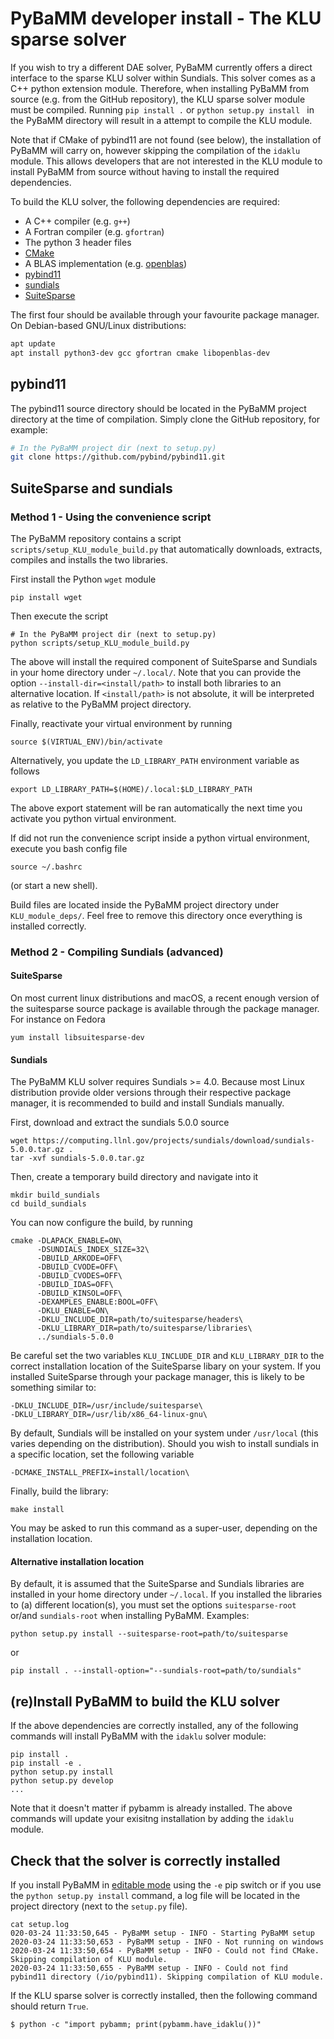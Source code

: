# PyBaMM developer install - The KLU sparse solver
If you wish to try a different DAE solver, PyBaMM currently offers a direct interface to the sparse KLU solver within Sundials.
This solver comes as a C++ python extension module.
Therefore, when installing PyBaMM from source (e.g. from the GitHub repository), the KLU sparse solver module must be compiled.
Running `pip install .` or `python setup.py install ` in the PyBaMM directory will result in a attempt to compile the KLU module.

Note that if CMake of pybind11 are not found (see below), the installation of PyBaMM will carry on, however skipping
the compilation of the `idaklu` module. This allows developers that are not interested in the KLU module to install PyBaMM from source without having to install the required dependencies.

To build the KLU solver, the following dependencies are required:

- A C++ compiler (e.g. `g++`)
- A Fortran compiler (e.g. `gfortran`)
- The python 3 header files
- [CMake](https://cmake.org/)
- A BLAS implementation (e.g. [openblas](https://www.openblas.net/))
- [pybind11](https://github.com/pybind/pybind11)
- [sundials](https://computing.llnl.gov/projects/sundials)
- [SuiteSparse](http://faculty.cse.tamu.edu/davis/suitesparse.html)

The first four should be available through your favourite package manager.
On Debian-based GNU/Linux distributions:
```bash
apt update
apt install python3-dev gcc gfortran cmake libopenblas-dev
```

## pybind11
The pybind11 source directory should be located in the PyBaMM project directory at the time of
compilation.
Simply clone the GitHub repository, for example:
```bash
# In the PyBaMM project dir (next to setup.py)
git clone https://github.com/pybind/pybind11.git
```
## SuiteSparse and sundials
### Method 1 - Using the convenience script
The PyBaMM repository contains a script `scripts/setup_KLU_module_build.py` that automatically
downloads, extracts, compiles and installs the two libraries.

First install the Python `wget` module
```
pip install wget
```
Then execute the script
```
# In the PyBaMM project dir (next to setup.py)
python scripts/setup_KLU_module_build.py
```
The above will install the required component of SuiteSparse and Sundials in your home directory under
`~/.local/`.
Note that you can provide the option  `--install-dir=<install/path>` to install both libraries to
an alternative location. If `<install/path>` is not absolute, it will be interpreted as relative to the PyBaMM project directory.

Finally, reactivate your virtual environment by running
```
source $(VIRTUAL_ENV)/bin/activate
```
Alternatively, you update the `LD_LIBRARY_PATH` environment variable as follows
```
export LD_LIBRARY_PATH=$(HOME)/.local:$LD_LIBRARY_PATH
```
The above export statement will be ran automatically the next time you activate you python virtual environment.

If did not run the convenience script inside a python virtual environment, execute you bash config file
```
source ~/.bashrc
```
(or start a new shell).

Build files are located inside the PyBaMM project directory under `KLU_module_deps/`.
Feel free to remove this directory once everything is installed correctly.

### Method 2 - Compiling Sundials (advanced)

#### SuiteSparse
On most current linux distributions and macOS, a recent enough version of
the suitesparse source package is available through the package manager.
For instance on Fedora
```
yum install libsuitesparse-dev
```

#### Sundials
The PyBaMM KLU solver requires Sundials >= 4.0. Because most Linux distribution provide older versions through
their respective package manager, it is recommended to build and install Sundials manually.

First, download and extract the sundials 5.0.0 source
```
wget https://computing.llnl.gov/projects/sundials/download/sundials-5.0.0.tar.gz .
tar -xvf sundials-5.0.0.tar.gz
```
Then, create a temporary build directory and navigate into it
```
mkdir build_sundials
cd build_sundials
```
You can now configure the build, by running
```
cmake -DLAPACK_ENABLE=ON\
      -DSUNDIALS_INDEX_SIZE=32\
      -DBUILD_ARKODE=OFF\
      -DBUILD_CVODE=OFF\
      -DBUILD_CVODES=OFF\
      -DBUILD_IDAS=OFF\
      -DBUILD_KINSOL=OFF\
      -DEXAMPLES_ENABLE:BOOL=OFF\
      -DKLU_ENABLE=ON\
      -DKLU_INCLUDE_DIR=path/to/suitesparse/headers\
      -DKLU_LIBRARY_DIR=path/to/suitesparse/libraries\
      ../sundials-5.0.0
```
Be careful set the two variables `KLU_INCLUDE_DIR` and `KLU_LIBRARY_DIR`
to the correct installation location of the SuiteSparse libary on your system.
If you installed SuiteSparse through your package manager, this is likely to be something similar to:
```
-DKLU_INCLUDE_DIR=/usr/include/suitesparse\
-DKLU_LIBRARY_DIR=/usr/lib/x86_64-linux-gnu\
```
By default, Sundials will be installed on your system under `/usr/local` (this varies depending on the
distribution).
Should you wish to install sundials in a specific location, set the following variable
```
-DCMAKE_INSTALL_PREFIX=install/location\
```
Finally, build the library:
```
make install
```
You may be asked to run this command as a super-user, depending on the installation location.

#### Alternative installation location
By default, it is assumed that the SuiteSparse and Sundials libraries are installed in your home directory
under `~/.local`.
If you installed the libraries to (a) different location(s), you must set the options
`suitesparse-root` or/and `sundials-root` when installing PyBaMM.
Examples:

```
python setup.py install --suitesparse-root=path/to/suitesparse
```
or
```
pip install . --install-option="--sundials-root=path/to/sundials"
```

## (re)Install PyBaMM to build the KLU solver
If the above dependencies are correctly installed, any of the following commands
will install PyBaMM with the `idaklu` solver module:
```
pip install .
pip install -e .
python setup.py install
python setup.py develop
...
```
Note that it doesn't matter if pybamm is already installed. The above commands will update your exisitng installation by adding the `idaklu` module.

## Check that the solver is correctly installed
If you install PyBaMM in [editable mode](https://pip.pypa.io/en/stable/reference/pip_install/#editable-installs) using the `-e` pip switch or if you use the `python setup.py install` command, a log file will be located in the project directory (next to the `setup.py` file).
```
cat setup.log
020-03-24 11:33:50,645 - PyBaMM setup - INFO - Starting PyBaMM setup
2020-03-24 11:33:50,653 - PyBaMM setup - INFO - Not running on windows
2020-03-24 11:33:50,654 - PyBaMM setup - INFO - Could not find CMake. Skipping compilation of KLU module.
2020-03-24 11:33:50,655 - PyBaMM setup - INFO - Could not find pybind11 directory (/io/pybind11). Skipping compilation of KLU module.
```

If the KLU sparse solver is correctly installed, then the following command
should return `True`.
```
$ python -c "import pybamm; print(pybamm.have_idaklu())"
```
